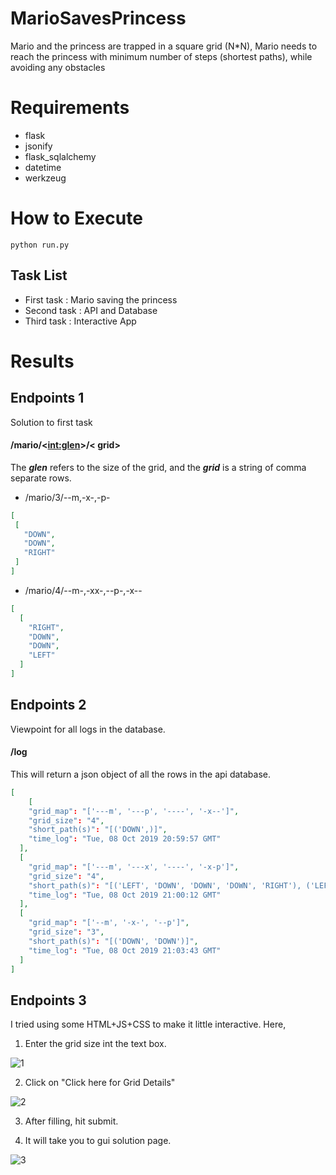 # MarioSavesPrincess
Mario and the princess are trapped in a square grid (N*N), Mario needs to reach the princess with minimum number of steps (shortest paths), while avoiding any obstacles

# Requirements
- flask
- jsonify
- flask_sqlalchemy 
- datetime
- werkzeug

# How to Execute
```python run.py```<br/>

## Task List
- First task : Mario saving the princess
- Second task : API and Database
- Third task : Interactive App

# Results
## Endpoints 1
Solution to first task
#### /mario/<<int:glen>>/< grid>
The ***glen*** refers to the size of the grid, and the ***grid*** is a string of comma separate rows. <br/>

* /mario/3/--m,-x-,-p-
 ```json
[
  [
    "DOWN",  
    "DOWN", 
    "RIGHT"
  ]
]
```

* /mario/4/--m-,-xx-,--p-,-x--
```json
[
  [
    "RIGHT", 
    "DOWN", 
    "DOWN", 
    "LEFT"
  ]
]
```

## Endpoints 2
Viewpoint for all logs in the database.
#### /log
This will return a json object of all the rows in the api database.

```json
[
    [
    "grid_map": "['---m', '---p', '----', '-x--']", 
    "grid_size": "4", 
    "short_path(s)": "[('DOWN',)]", 
    "time_log": "Tue, 08 Oct 2019 20:59:57 GMT"
  ], 
  [
    "grid_map": "['---m', '---x', '----', '-x-p']", 
    "grid_size": "4", 
    "short_path(s)": "[('LEFT', 'DOWN', 'DOWN', 'DOWN', 'RIGHT'), ('LEFT', 'DOWN', 'DOWN', 'RIGHT', 'DOWN')]", 
    "time_log": "Tue, 08 Oct 2019 21:00:12 GMT"
  ], 
  [
    "grid_map": "['--m', '-x-', '--p']", 
    "grid_size": "3", 
    "short_path(s)": "[('DOWN', 'DOWN')]", 
    "time_log": "Tue, 08 Oct 2019 21:03:43 GMT"
  ]
]
``` 

## Endpoints 3
I tried using some HTML+JS+CSS to make it little interactive.
Here, 
1. Enter the grid size int the text box.

![1](https://user-images.githubusercontent.com/45611729/66444501-62055f00-ea3b-11e9-8c6f-b94749403b5e.PNG)

2. Click on "Click here for Grid Details"

![2](https://user-images.githubusercontent.com/45611729/66444583-ab55ae80-ea3b-11e9-8655-b588d53307a6.PNG)

3. After filling, hit submit.

4. It will take you to gui solution page.

![3](https://user-images.githubusercontent.com/45611729/66444614-c58f8c80-ea3b-11e9-8c1c-aefa7d4da0ba.PNG)

